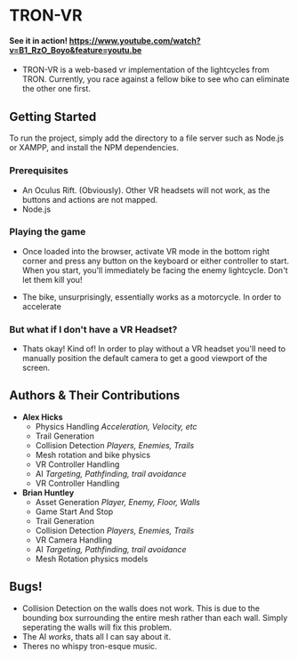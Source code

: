 # TRON-VR

#### See it in action!  https://www.youtube.com/watch?v=B1_RzO_Boyo&feature=youtu.be

- TRON-VR is a web-based vr implementation of the lightcycles from TRON. Currently, you race against a fellow bike to see who can eliminate the other one first.

## Getting Started

To run the project, simply add the directory to a file server such as Node.js or XAMPP, and install the NPM dependencies.

### Prerequisites

- An Oculus Rift. (Obviously). Other VR headsets will not work, as the buttons and actions are not mapped.
- Node.js

### Playing the game

- Once loaded into the browser, activate VR mode in the bottom right corner and  press any button on the keyboard or either controller to start. When you start, you'll immediately be facing the enemy lightcycle. Don't let them kill you!

- The bike, unsurprisingly, essentially works as a motorcycle. In order to accelerate 

### But what if I don't have a VR Headset?

- Thats okay! Kind of! In order to play without a VR headset you'll need to manually position the default camera to get a good viewport of the screen.

## Authors & Their Contributions

* **Alex Hicks** 
	* Physics Handling *Acceleration, Velocity, etc*
	* Trail Generation
	* Collision Detection *Players, Enemies, Trails*
	* Mesh rotation and bike physics
	* VR Controller Handling
	* AI *Targeting, Pathfinding, trail avoidance*
	* VR Controller Handling
* **Brian Huntley**
	* Asset Generation *Player, Enemy, Floor, Walls*
	* Game Start And Stop
	* Trail Generation
	* Collision Detection *Players, Enemies, Trails*
	* VR Camera Handling
	* AI *Targeting, Pathfinding, trail avoidance*
	* Mesh Rotation physics models

## Bugs!

* Collision Detection on the walls does not work. This is due to the bounding box surrounding the entire mesh rather than each wall. Simply seperating the walls will fix this problem. 
* The AI *works*, thats all I can say about it. 
* Theres no whispy tron-esque music. 